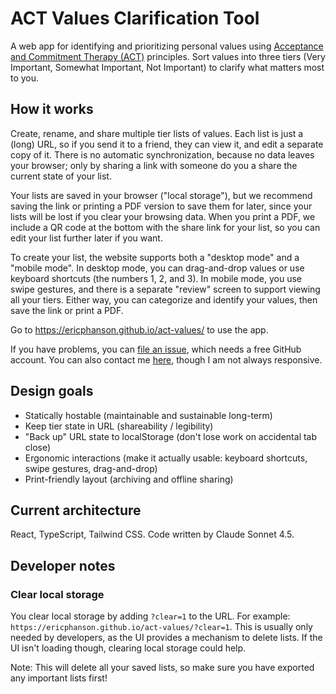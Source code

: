 # ACT Values Clarification Tool

A web app for identifying and prioritizing personal values using [Acceptance and Commitment Therapy (ACT)](https://en.wikipedia.org/wiki/Acceptance_and_commitment_therapy) principles. Sort values into three tiers (Very Important, Somewhat Important, Not Important) to clarify what matters most to you.

## How it works

Create, rename, and share multiple tier lists of values. Each list is just a (long) URL, so if you send it to a friend, they can view it, and edit a separate copy of it. There is no automatic synchronization, because no data leaves your browser; only by sharing a link with someone do you a share the current state of your list.

Your lists are saved in your browser ("local storage"), but we recommend saving the link or printing a PDF version to save them for later, since your lists will be lost if you clear your browsing data. When you print a PDF, we include a QR code at the bottom with the share link for your list, so you can edit your list further later if you want.

To create your list, the website supports both a "desktop mode" and a "mobile mode". In desktop mode, you can drag-and-drop values or use keyboard shortcuts (the numbers 1, 2, and 3). In mobile mode, you use swipe gestures, and there is a separate "review" screen to support viewing all your tiers. Either way, you can categorize and identify your values, then save the link or print a PDF.

Go to https://ericphanson.github.io/act-values/ to use the app.

If you have problems, you can [file an issue](https://github.com/ericphanson/act-values/issues/new), which needs a free GitHub account. You can also contact me [here](https://ericphanson.com/contact), though I am not always responsive.


## Design goals

- Statically hostable (maintainable and sustainable long-term)
- Keep tier state in URL (shareability / legibility)
- "Back up" URL state to localStorage (don't lose work on accidental tab close)
- Ergonomic interactions (make it actually usable: keyboard shortcuts, swipe gestures, drag-and-drop)
- Print-friendly layout (archiving and offline sharing)

## Current architecture

React, TypeScript, Tailwind CSS. Code written by Claude Sonnet 4.5.

## Developer notes

### Clear local storage

You clear local storage by adding `?clear=1` to the URL. For example: `https://ericphanson.github.io/act-values/?clear=1`. This is usually only needed by developers, as the UI provides a mechanism to delete lists. If the UI isn't loading though, clearing local storage could help.

Note: This will delete all your saved lists, so make sure you have exported any important lists first!
